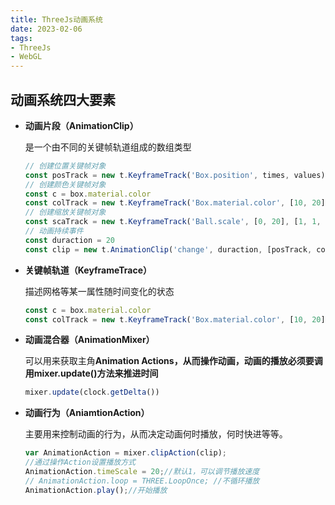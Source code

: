 ```yaml
---
title: ThreeJs动画系统
date: 2023-02-06
tags:
- ThreeJs
- WebGL
---
```


## 动画系统四大要素

- **动画片段（AnimationClip）**
    
    是一个由不同的关键帧轨道组成的数组类型
    
    ```jsx
    // 创建位置关键帧对象
    const posTrack = new t.KeyframeTrack('Box.position', times, values)
    // 创建颜色关键帧对象
    const c = box.material.color
    const colTrack = new t.KeyframeTrack('Box.material.color', [10, 20], [c.r, c.g, c.b, 0, 0, 1])
    // 创建缩放关键帧对象
    const scaTrack = new t.KeyframeTrack('Ball.scale', [0, 20], [1, 1, 1, 3, 3, 3])
    // 动画持续事件
    const duraction = 20
    const clip = new t.AnimationClip('change', duraction, [posTrack, colTrack, scaTrack])
    ```
    
- **关键帧轨道（KeyframeTrace）**
    
    描述网格等某一属性随时间变化的状态
    
    ```jsx
    const c = box.material.color
    const colTrack = new t.KeyframeTrack('Box.material.color', [10, 20], [c.r, c.g, c.b, 0, 0, 1])
    ```
    
- **动画混合器（AnimationMixer）**
    
    可以用来获取主角**Animation Actions，从而操作动画，动画的播放必须要调用mixer.update()方法来推进时间**
    
    ```jsx
    mixer.update(clock.getDelta())
    ```
    
- **动画行为（AniamtionAction）**
    
    主要用来控制动画的行为，从而决定动画何时播放，何时快进等等。
    
    ```jsx
    var AnimationAction = mixer.clipAction(clip);
    //通过操作Action设置播放方式
    AnimationAction.timeScale = 20;//默认1，可以调节播放速度
    // AnimationAction.loop = THREE.LoopOnce; //不循环播放
    AnimationAction.play();//开始播放
    ```